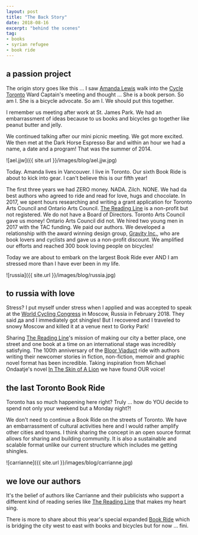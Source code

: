 ```yaml
---
layout: post
title: "The Back Story"
date: 2018-08-16    
excerpt: "behind the scenes"
tag:
- books
- syrian refugee
- book ride
---
```


## a passion project

The origin story goes like this ... I saw [Amanda Lewis](https://theamandalewis.com/) walk into the [Cycle Toronto](https://www.cycleto.ca/) Ward Captain's meeting and thought ... She is a book person. So am I. She is a bicycle advocate. So am I. We should put this together.

I remember us meeting after work at St. James Park. We had an embarrassment of ideas because to us books and bicycles go together like peanut butter and jelly.

We continued talking after our mini picnic meeting. We got more excited. We then met at the Dark Horse Espresso Bar and within an hour we had a name, a date and a program! That was the summer of 2014.

![ael.jjw]({{ site.url }}/images/blog/ael.jjw.jpg)

Today. Amanda lives in Vancouver. I live in Toronto. Our sixth Book Ride is about to kick into gear. I can't believe this is our fifth year!

The first three years we had ZERO money. NADA. Zilch. NONE. We had da best authors who agreed to ride and read for love, hugs and chocolate. In 2017, we spent hours researching and writing a grant application for Toronto Arts Council and Ontario Arts Council. [The Reading Line](http://thereadingline.ca/) is a non-profit but not registered. We do not have a Board of Directors. Toronto Arts Council gave us money! Ontario Arts Council did not. We hired two young men in 2017 with the TAC funding. We paid our authors. We developed a relationship with the award winning design group, [Gravity Inc.](http://gravityinc.ca/), who are book lovers and cyclists and gave us a non-profit discount. We amplified our efforts and reached 300 book loving people on bicycles!

Today we are about to embark on the largest Book Ride ever AND I am stressed more than I have ever been in my life.

![russia]({{ site.url }}/images/blog/russia.jpg)

## to russia with love

Stress? I put myself under stress when I applied and was accepted to speak at the [World Cycling Congress](http://dandyhorsemagazine.com/blog/2018/02/20/winter-cycling-conference-report-from-russia-by-janet-joy-wilson/) in Moscow, Russia in February 2018. They said да and I immediately got shingles! But I recovered and I traveled to snowy Moscow and killed it at a venue next to Gorky Park!

Sharing [The Reading Line](http://thereadingline.ca/)'s mission of making our city a better place, one street and one book at a time on an international stage was incredibly satisfying. The 100th anniversary of the [Bloor Viaduct]((http://thereadingline.ca/viaduct/)) ride with authors writing their newcomer stories in fiction, non-fiction, memoir and graphic novel format has been incredible. Taking inspiration from Michael Ondaatje's novel [In The Skin of A Lion](https://www.penguinrandomhouse.ca/books/124591/in-the-skin-of-a-lion-by-michael-ondaatje/9780394281827) we have found OUR voice!

## the last Toronto Book Ride

 Toronto has so much happening here right? Truly ... how do YOU decide to spend not only your weekend but a Monday night?!  

 We don't need to continue a Book Ride on the streets of Toronto. We have an embarrassment of cultural activities here and I would rather amplify other cities and towns. I think sharing the concept in an open source format allows for sharing and building community. It is also a sustainable and scalable format unlike our current structure which includes me getting shingles.

![carrianne]({{ site.url }}/images/blog/carrianne.jpg)

## we love our authors

It's the belief of authors like Carrianne and their publicists who support a different kind of reading series like [The Reading Line](http://thereadingline.ca/) that makes my heart sing.

There is more to share about this year's special expanded [Book Ride](http://thereadingline.ca/viaduct/) which is bridging the city west to east with books and bicycles but for now ... fini. 
